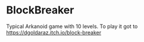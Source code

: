 # BlockBreaker
Typical Arkanoid game with 10 levels. To play it got to https://dgoldaraz.itch.io/block-breaker
